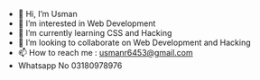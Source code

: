 - 👋 Hi, I’m Usman 
- 👀 I’m interested in Web Development
- 🌱 I’m currently learning CSS and Hacking
- 💞️ I’m looking to collaborate on Web Development and Hacking
- 📫 How to reach me : usmanr6453@gmail.com
- Whatsapp No 03180978976

<!---●●●●●●●●●●●●●●●●●
Usman6453/Usman6453 is a ✨ special ✨ repository because its `README.md` (this file) appears on your GitHub profile.
You can click the Preview link to take a look at your changes.
--->
